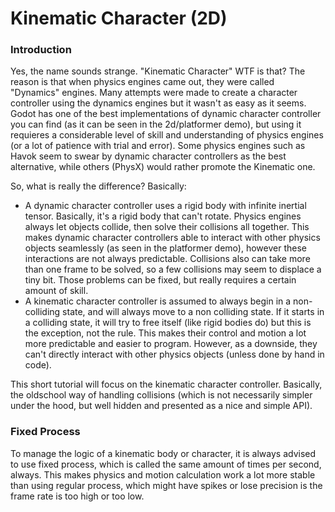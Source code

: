 # Kinematic Character (2D)

### Introduction

Yes, the name sounds strange. "Kinematic Character" WTF is that? The reason is that when physics engines came out, they were called "Dynamics" engines. Many attempts were made to create a character controller using the dynamics engines but it wasn't as easy as it seems. Godot has one of the best implementations of dynamic character controller you can find (as it can be seen in the 2d/platformer demo), but using it requieres a considerable level of skill and understanding of physics engines (or a lot of patience with trial and error).
Some physics engines such as Havok seem to swear by dynamic character controllers as the best alternative, while others (PhysX) would rather promote the Kinematic one.

So, what is really the difference? Basically:

* A dynamic character controller uses a rigid body with infinite inertial tensor. Basically, it's a rigid body that can't rotate. Physics engines always let objects collide, then solve their collisions all together. This makes dynamic character controllers able to interact with other physics objects seamlessly (as seen in the platformer demo), however these interactions are not always predictable. Collisions also can take more than one frame to be solved, so a few collisions may seem to displace a tiny bit. Those problems can be fixed, but really requires a certain amount of skill.
* A kinematic character controller is assumed to always begin in a non-colliding state, and will always move to a non colliding state. If it starts in a colliding state, it will try to free itself (like rigid bodies do) but this is the exception, not the rule. This makes their control and motion a lot more predictable and easier to program. However, as a downside, they can't directly interact with other physics objects (unless done by hand in code).

This short tutorial will focus on the kinematic character controller. Basically, the oldschool way of handling collisions (which is not necessarily simpler under the hood, but well hidden and presented as a nice and simple API).

### Fixed Process

To manage the logic of a kinematic body or character, it is always advised to use fixed process, which is called the same amount of times per second, always. This makes physics and motion calculation work a lot more stable than using regular process, which might have spikes or lose precision is the frame rate is too high or too low.



